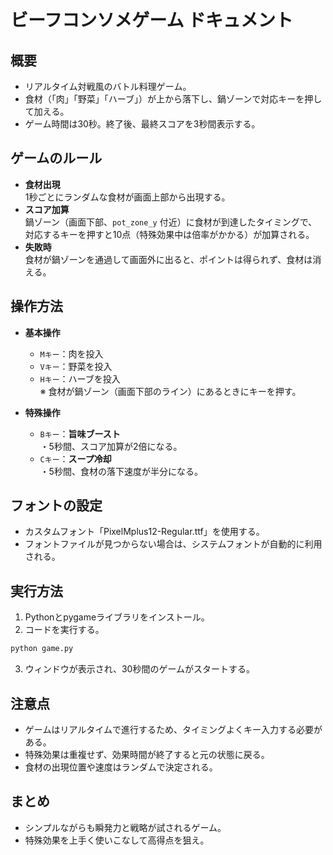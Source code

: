 # ビーフコンソメゲーム ドキュメント

## 概要

- リアルタイム対戦風のバトル料理ゲーム。
- 食材（「肉」「野菜」「ハーブ」）が上から落下し、鍋ゾーンで対応キーを押して加える。
- ゲーム時間は30秒。終了後、最終スコアを3秒間表示する。

## ゲームのルール

- **食材出現**  
  1秒ごとにランダムな食材が画面上部から出現する。  
- **スコア加算**  
 鍋ゾーン（画面下部、`pot_zone_y` 付近）に食材が到達したタイミングで、対応するキーを押すと10点（特殊効果中は倍率がかかる）が加算される。  
- **失敗時**  
 食材が鍋ゾーンを通過して画面外に出ると、ポイントは得られず、食材は消える。

## 操作方法

- **基本操作**  
  - `Mキー`：肉を投入  
  - `Vキー`：野菜を投入  
  - `Hキー`：ハーブを投入  
  ※ 食材が鍋ゾーン（画面下部のライン）にあるときにキーを押す。

- **特殊操作**
  - `Bキー`：**旨味ブースト**  
    ・5秒間、スコア加算が2倍になる。  
  - `Cキー`：**スープ冷却**  
    ・5秒間、食材の落下速度が半分になる。

## フォントの設定

- カスタムフォント「PixelMplus12-Regular.ttf」を使用する。  
- フォントファイルが見つからない場合は、システムフォントが自動的に利用される。

## 実行方法

1. Pythonとpygameライブラリをインストール。  
2. コードを実行する。

```bash
python game.py
```

3. ウィンドウが表示され、30秒間のゲームがスタートする。

## 注意点

- ゲームはリアルタイムで進行するため、タイミングよくキー入力する必要がある。  
- 特殊効果は重複せず、効果時間が終了すると元の状態に戻る。  
- 食材の出現位置や速度はランダムで決定される。

## まとめ

- シンプルながらも瞬発力と戦略が試されるゲーム。  
- 特殊効果を上手く使いこなして高得点を狙え。
